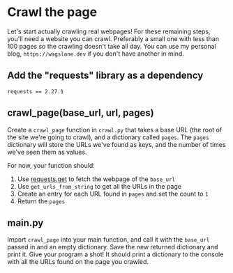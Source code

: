 # Crawl the page

Let's start actually crawling real webpages! For these remaining steps, you'll need a website you can crawl. Preferably a small one with less than 100 pages so the crawling doesn't take all day. You can use my personal blog, `https://wagslane.dev` if you don't have another in mind.


## Add the "requests" library as a dependency

`requests == 2.27.1`

## crawl_page(base_url, url, pages)

Create a `crawl_page` function in `crawl.py`  that takes a base URL (the root of the site we're going to crawl), and a dictionary called `pages`. The `pages` dictionary will store the URLs we've found as keys, and the number of times we've seen them as values.

For now, your function should:

1. Use [requests.get](https://docs.python-requests.org/en/latest/) to fetch the webpage of the `base_url`
2. Use `get_urls_from_string` to get all the URLs in the page
3. Create an entry for each URL found in `pages` and set the count to `1`
4. Return the `pages`

## main.py

Import `crawl_page` into your main function, and call it with the `base_url` passed in and an empty dictionary. Save the new returned dictionary and print it. Give your program a shot! It should print a dictionary to the console with all the URLs found on the page you crawled.
